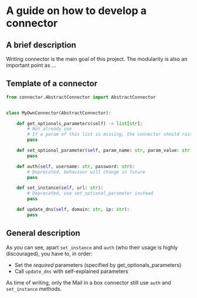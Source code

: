 # A guide on how to develop a connector

## A brief description

Writing connector is the main goal of this project. The modularity is also an important point as ...

## Template of a connector

```python
from connector.AbstractConnector import AbstractConnector


class MyOwnConnector(AbstractConnector):

    def get_optionals_parameters(self) -> list[str]:
        # Not already use
        # If a param of this list is missing, the connector should raise an exception
        pass

    def set_optional_parameter(self, param_name: str, param_value: str):
        pass

    def auth(self, username: str, password: str):
        # Deprecated, behaviour will change in future 
        pass

    def set_instance(self, url: str):
        # Deprecated, use set_optional_parameter instead 
        pass

    def update_dns(self, domain: str, ip: str):
        pass
```

## General description

As you can see, apart `set_instance` and `auth` (who their usage is highly discouraged), you have to, in order:

- Set the *required* parameters (specified by get_optionals_parameters)
- Call `update_dns` with self-explained parameters

As time of writing, only the Mail in a box connector still use `auth` and `set_instance` methods. 